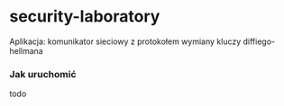 # security-laboratory

Aplikacja: komunikator sieciowy z protokołem wymiany kluczy diffiego-hellmana

### Jak uruchomić
todo
